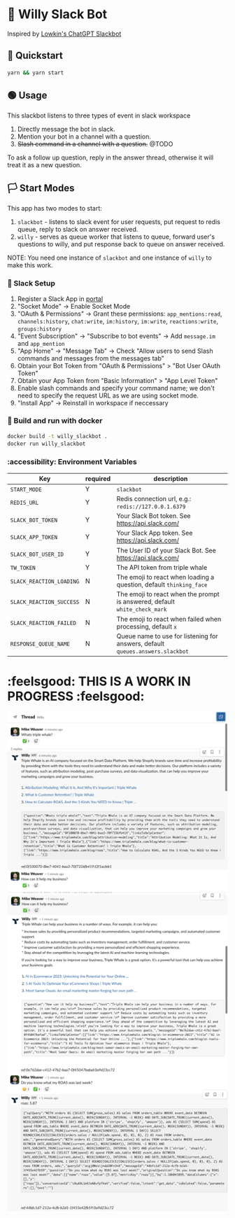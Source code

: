 # 🐳 Willy Slack Bot

Inspired by [Lowkin's ChatGPT Slackbot](https://github.com/lokwkin/chatgpt-slackbot-node/tree/main)

## 🏁 Quickstart

```bash
yarn && yarn start
```

## 🟢 Usage

This slackbot listens to three types of event in slack workspace

  1. Directly message the bot in slack.
  1. Mention your bot in a channel with a question.
  1. ~~Slash command in a channel with a question.~~ @TODO

To ask a follow up question, reply in the answer thread, otherwise it will treat it as a new question.

## 🏳️ Start Modes

This app has two modes to start:

1. `slackbot` - listens to slack event for user requests, put request to redis queue, reply to slack on answer received.
2. `willy` - serves as queue worker that listens to queue, forward user's questions to willy, and put response back to queue on answer received.

NOTE: You need one instance of `slackbot` and one instance of `willy` to make this work.

### 💬 Slack Setup

1. Register a Slack App in [portal](https://api.slack.com/apps)
1. "Socket Mode" -> Enable Socket Mode
1. "OAuth & Permissions" -> Grant these permissions: `app_mentions:read`, `channels:history`, `chat:write`, `im:history`, `im:write`, `reactions:write`, `groups:history`
1. "Event Subscription" -> "Subscribe to bot events" -> Add `message.im` and `app_mention`
1. "App Home" -> "Message Tab" -> Check "Allow users to send Slash commands and messages from the messages tab"
1. Obtain your Bot Token from "OAuth & Permissions" > "Bot User OAuth Token"
1. Obtain your App Token from "Basic Information" > "App Level Token"
1. Enable slash commands and specify your command name; we don't need to specify the request URL as we are using socket mode.
1. "Install App" -> Reinstall in workspace if neccessary

### 🐋 Build and run with docker

```bash
docker build -t willy_slackbot .
docker run willy_slackbot
```

### :accessibility: Environment Variables

|Key|required|description|
|--|--|--|
|`START_MODE`|Y|`slackbot`||`willy`|
|`REDIS_URL`|Y|Redis connection url, e.g.: `redis://127.0.0.1.6379`|
|`SLACK_BOT_TOKEN`|Y|Your Slack Bot token. See https://api.slack.com/|
|`SLACK_APP_TOKEN`|Y|Your Slack App token. See https://api.slack.com/|
|`SLACK_BOT_USER_ID`|Y|The User ID of your Slack Bot. See https://api.slack.com/|
|`TW_TOKEN`|Y|The API token from triple whale|
|`SLACK_REACTION_LOADING`|N|The emoji to react when loading a question, default `thinking_face`|
|`SLACK_REACTION_SUCCESS`|N|The emoji to react when the prompt is answered, default `white_check_mark`|
|`SLACK_REACTION_FAILED`|N|The emoji to react when failed when processing, default `x`|
|`RESPONSE_QUEUE_NAME`|N|Queue name to use for listening for answers, default `queues.answers.slackbot`|

# :feelsgood: THIS IS A WORK IN PROGRESS :feelsgood:

![](screenshots/ss1.png)![](screenshots/ss2.png)![](screenshots/ss3.png)